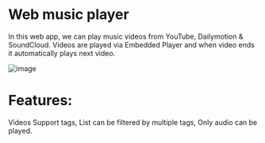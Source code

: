 # Web music player

In this web app, we can play music videos from YouTube, Dailymotion & SoundCloud.
Videos are played via Embedded Player and when video ends it automatically plays next video. 

![image](https://user-images.githubusercontent.com/59196931/150137976-550a1585-6f4f-42c7-8f66-a0cb34f39ede.png)
# Features:
  Videos Support tags,
  List can be filtered by multiple tags,
  Only audio can be played.

